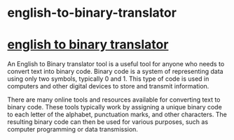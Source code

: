 # english-to-binary-translator
<h1><a href="https://text-convertcase.net/english-to-binary-translator">english to binary translator</a></h1>

<p>An English to Binary translator tool is a useful tool for anyone who needs to convert text into binary code. Binary code is a system of representing data using only two symbols, typically 0 and 1. This type of code is used in computers and other digital devices to store and transmit information.
</p>
<p>There are many online tools and resources available for converting text to binary code. These tools typically work by assigning a unique binary code to each letter of the alphabet, punctuation marks, and other characters. The resulting binary code can then be used for various purposes, such as computer programming or data transmission.</p>

